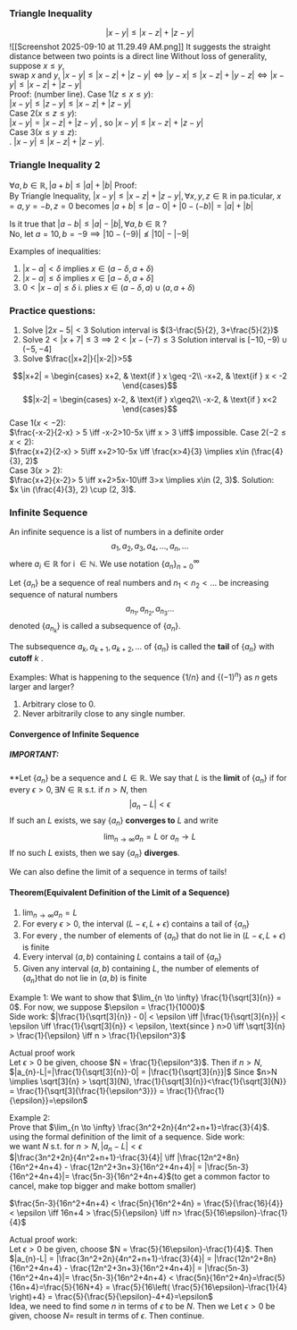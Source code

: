 ### Triangle Inequality
  
$$|x-y|\leq|x-z|+|z-y|$$
![[Screenshot 2025-09-10 at 11.29.49 AM.png]] 
	It suggests the straight distance between two points is a direct line
	Without loss of generality, suppose $x \leq y$,  
	swap $x$ and $y$,  $|x-y|\leq|x-z|+|z-y| \iff |y-x|\leq|x-z|+|y-z| \iff  |x-y|\leq |x-z|+|z-y|$     
	Proof: (number line). 
		Case 1($z\leq x\leq y$):  
			$|x-y|\leq|z-y|\leq|x-z|+|z-y|$   
		Case 2($x\leq z\leq y$):    
			$|x-y|=|x-z|+|z-y|$ , so $|x-y|\leq|x-z|+|z-y|$   
		Case 3($x\leq y\leq z$):  
		. $|x-y|\leq|x-z|+|z-y|$. 
### Triangle Inequality 2  
$\forall a, b \in \mathbb{R}, |a+b|\leq|a|+|b|$ 
Proof:  
	By Triangle Inequality, $|x-y|\leq|x-z|+|z-y|, \forall x, y, z \in \mathbb{R}$ 
	in pa.ticular, $x= a, y = -b, z =0$ 
	becomes $|a+b|\leq|a-0|+|0-(-b)| = |a|+|b|$ 
	
Is it true that  $|a - b|\leq|a|-|b|, \forall a, b \in \mathbb{R}$ ?  
	No, let $a = 10, b = -9 \implies |10-(-9)|\nleq|10|-|-9|$   

Examples of inequalities:  
1) $|x-a|<\delta$ implies $x \in (a-\delta, a+\delta)$ 
2) $|x-a|\leq \delta$ implies $x \in [a-\delta, a+\delta]$  
3) $0<|x-a|\leq\delta$ i. plies $x \in (a-\delta, a) \cup (a, a+\delta)$ 

### Practice questions:
1) Solve $|2x-5|<3$
	Solution interval is $(3-\frac{5}{2}, 3+\frac{5}{2})$
2) Solve $2<|x+7|\leq {3} \implies 2<|x-(-7)\leq {3}$
	 Solution interval is $[-10, -9)\cup(-5, -4]$ 
3) Solve $\frac{|x+2|}{|x-2|}>5$  
	
$$|x+2| = \begin{cases}
x+2, & \text{if } x \geq -2\\
-x+2, & \text{if } x < -2
\end{cases}$$$$|x-2| = \begin{cases}
x-2, & \text{if } x\geq2\\
-x-2, & \text{if } x<2
\end{cases}$$
	Case 1($x<-2$):  
	$\frac{-x-2}{2-x} > 5 \iff -x-2>10-5x \iff x > 3 \iff$ impossible. 
	Case 2($-2\leq x<2$):  
	$\frac{x+2}{2-x} > 5\iff x+2>10-5x \iff \frac{x>4}{3} \implies x\in (\frac{4}{3}, 2)$   
	Case 3($x>2$):  
	$\frac{x+2}{x-2}> 5 \iff x+2>5x-10\iff 3>x \implies x\in (2, 3)$. 
	Solution:    
	$x \in (\frac{4}{3}, 2) \cup (2, 3)$. 


### Infinite Sequence
An infinite sequence is a list of numbers in a definite order 
$$a_{1}, a_{2}, a_{3}, a_{4}, \dots, a_{n}, \dots$$
where $a_{i} \in \mathbb{R} \text{ for i } \in \mathbb{N}$. We use notation $\{a_{n}\}^{\infty}_{n=0}$   

Let $\{a_{n}\}$ be a sequence of real numbers and $n_1< n_2< \dots$ be increasing sequence of natural numbers  $$a_{n_{1}}, a_{n_{2}}, a_{n_{3}}\dots$$ denoted $\{a_{n_{k}}\}$ is called a subsequence of $\{a_{n}\}$.  

The subsequence $a_{k}, a_{k+1}, a_{k+2},\dots$ of $\{a_{n}\}$  is called the **tail** of $\{a_{n}\}$ with **cutoff** $k$ . 

Examples:
What is happening to the sequence $\{1/n\}$ and $\{(-1)^n\}$ as $n$ gets larger and larger?
1) Arbitrary close to 0. 
2) Never arbitrarily close to any single number. 
#### Convergence of Infinite Sequence  

##### IMPORTANT:   
**Let $\{a_{n}\}$ be a sequence and $L \in \mathbb{R}$. We say that $L$ is the **limit** of $\{a_{n}\}$ if $\text{for every } \epsilon > 0, \exists N \in \mathbb{R}$ s.t. if $n>N$, then    
$$
|a_{n}-L|<\epsilon
$$ 
If such an $L$ exists, we say $\{a_{n}\}$ **converges to** $L$ and write   
$$\lim_{n \to \infty} a_{n} = L \text{ or } a_{n} \to L$$If no such $L$ exists, then we say $\{a_{n}\}$ **diverges**.  

We can also define the limit of a sequence in terms of tails!   

#### Theorem(Equivalent Definition of the Limit of a Sequence)
1) $\lim_{n \to \infty} a_{n} =L$  
2) For every $\epsilon > 0$, the interval $(L-\epsilon, L+\epsilon) \text{ contains a tail of } \{a_{n}\}$  
3) For every , the number of elements of $\{a_{n}\} \text{ that do not lie in } (L-\epsilon, L+\epsilon)$ is finite   
4) Every interval $(a, b)$ containing $L$ contains a tail of $\{a_{n}\}$  
5) Given any interval $(a, b)$ containing $L$, the number of elements of $\{a_{n}\} \text{that do not lie in } (a, b)$ is finite  

Example 1:
We want to show that $\lim_{n \to \infty} \frac{1}{\sqrt[3]{n}} = 0$. For now, we suppose $\epsilon = \frac{1}{1000}$  
Side work: $|\frac{1}{\sqrt[3]{n}} - 0| < \epsilon \iff |\frac{1}{\sqrt[3]{n}}| < \epsilon \iff  \frac{1}{\sqrt[3]{n}} < \epsilon, \text{since } n>0 \iff \sqrt[3]{n} > \frac{1}{\epsilon} \iff n > \frac{1}{\epsilon^3}$   

Actual proof work   
Let $\epsilon > 0$ be given, choose $N = \frac{1}{\epsilon^3}$. Then if $n>N$, $|a_{n}-L|=|\frac{1}{\sqrt[3]{n}}-0| = |\frac{1}{\sqrt[3]{n}}|$ 
Since $n>N \implies \sqrt[3]{n} > \sqrt[3]{N}, \frac{1}{\sqrt[3]{n}}<\frac{1}{\sqrt[3]{N}} = \frac{1}{\sqrt[3]{\frac{1}{\epsilon^3}}} = \frac{1}{\frac{1}{\epsilon}}=\epsilon$    

Example 2:  
Prove that $\lim_{n \to \infty} \frac{3n^2+2n}{4n^2+n+1}=\frac{3}{4}$. using the formal definition of the limit of a sequence. 
Side work:   
we want $N$ s.t. for $n>N, |a_{n}-L|<\epsilon$  
$|\frac{3n^2+2n}{4n^2+n+1}-\frac{3}{4}| \iff |\frac{12n^2+8n}{16n^2+4n+4} - \frac{12n^2+3n+3}{16n^2+4n+4}| = |\frac{5n-3}{16n^2+4n+4}|= \frac{5n-3}{16n^2+4n+4}$(to get a common factor to cancel, make top bigger and make bottom smaller)  

$\frac{5n-3}{16n^2+4n+4} < \frac{5n}{16n^2+4n} = \frac{5}{\frac{16}{4}} < \epsilon \iff 16n+4 > \frac{5}{\epsilon} \iff n> \frac{5}{16\epsilon}-\frac{1}{4}$   

Actual proof work:  
Let $\epsilon > 0$ be given, choose $N = \frac{5}{16\epsilon}-\frac{1}{4}$. Then $|a_{n}-L| = |\frac{3n^2+2n}{4n^2+n+1}-\frac{3}{4}| = |\frac{12n^2+8n}{16n^2+4n+4} - \frac{12n^2+3n+3}{16n^2+4n+4}| = |\frac{5n-3}{16n^2+4n+4}|= \frac{5n-3}{16n^2+4n+4} < \frac{5n}{16n^2+4n}=\frac{5}{16n+4}=\frac{5}{16N+4} = \frac{5}{16\left( \frac{5}{16\epsilon}-\frac{1}{4} \right)+4} = \frac{5}{\frac{5}{\epsilon}-4+4}=\epsilon$   
Idea, we need to find some $n \text{ in terms of } \epsilon$ to be $N$. 
Then we Let $\epsilon > 0$ be given, choose $N =$ result in terms of $\epsilon$. Then continue. 





